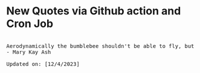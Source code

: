 # New Quotes via Github action and Cron Job

<pre>
<!-- #quote -->
Aerodynamically the bumblebee shouldn't be able to fly, but the bumblebee doesn't know that, so it goes on flying anyway.
- Mary Kay Ash

Updated on: [12/4/2023]
<!-- #quoteEnd -->
</pre>
